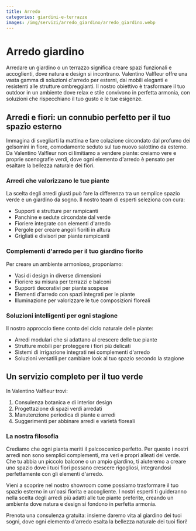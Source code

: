 ```yaml
---
title: Arredo
categories: giardini-e-terrazze
images: /img/servizi/arredo_giardino/arredo_giardino.webp
---
```

# Arredo giardino

Arredare un giardino o un terrazzo significa creare spazi funzionali e accoglienti, dove natura e design si incontrano. Valentino Valfleur offre una vasta gamma di soluzioni d'arredo per esterni, dai mobili eleganti e resistenti alle strutture ombreggianti. Il nostro obiettivo è trasformare il tuo outdoor in un ambiente dove relax e stile convivono in perfetta armonia, con soluzioni che rispecchiano il tuo gusto e le tue esigenze.

<!--more-->

## Arredi e fiori: un connubio perfetto per il tuo spazio esterno

Immagina di svegliarti la mattina e fare colazione circondato dal profumo dei gelsomini in fiore, comodamente seduto sul tuo nuovo salottino da esterno. Da Valentino Valfleur non ci limitiamo a vendere piante: creiamo vere e proprie scenografie verdi, dove ogni elemento d'arredo è pensato per esaltare la bellezza naturale dei fiori.

### Arredi che valorizzano le tue piante

La scelta degli arredi giusti può fare la differenza tra un semplice spazio verde e un giardino da sogno. Il nostro team di esperti seleziona con cura:
- Supporti e strutture per rampicanti
- Panchine e sedute circondate dal verde
- Fioriere integrate con elementi d'arredo
- Pergole per creare angoli fioriti in altura
- Grigliati e divisori per piante rampicanti

### Complementi d'arredo per il tuo giardino fiorito

Per creare un ambiente armonioso, proponiamo:
- Vasi di design in diverse dimensioni
- Fioriere su misura per terrazzi e balconi
- Supporti decorativi per piante sospese
- Elementi d'arredo con spazi integrati per le piante
- Illuminazione per valorizzare le tue composizioni floreali

### Soluzioni intelligenti per ogni stagione

Il nostro approccio tiene conto del ciclo naturale delle piante:
- Arredi modulari che si adattano al crescere delle tue piante
- Strutture mobili per proteggere i fiori più delicati
- Sistemi di irrigazione integrati nei complementi d'arredo
- Soluzioni versatili per cambiare look al tuo spazio secondo la stagione

## Un servizio completo per il tuo verde

In Valentino Valfleur trovi:
1. Consulenza botanica e di interior design
2. Progettazione di spazi verdi arredati
3. Manutenzione periodica di piante e arredi
4. Suggerimenti per abbinare arredi e varietà floreali

### La nostra filosofia

Crediamo che ogni pianta meriti il palcoscenico perfetto. Per questo i nostri arredi non sono semplici complementi, ma veri e propri alleati del verde. Che tu abbia un piccolo balcone o un ampio giardino, ti aiuteremo a creare uno spazio dove i tuoi fiori possano crescere rigogliosi, integrandosi perfettamente con gli elementi d'arredo.

Vieni a scoprire nel nostro showroom come possiamo trasformare il tuo spazio esterno in un'oasi fiorita e accogliente. I nostri esperti ti guideranno nella scelta degli arredi più adatti alle tue piante preferite, creando un ambiente dove natura e design si fondono in perfetta armonia.

Prenota una consulenza gratuita: insieme daremo vita al giardino dei tuoi sogni, dove ogni elemento d'arredo esalta la bellezza naturale dei tuoi fiori!
